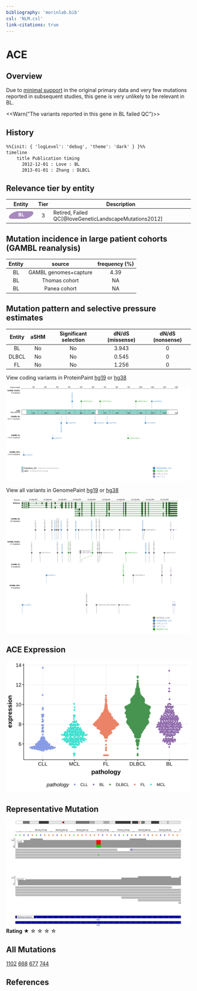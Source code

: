 ```yaml
---
bibliography: 'morinlab.bib'
csl: 'NLM.csl'
link-citations: true
---
```

# ACE

## Overview

Due to [minimal support](ACE#representative-mutation) in the original primary data and very few mutations reported in subsequent studies, this gene is very unlikely to be relevant in BL. 

<<Warn("The variants reported in this gene in BL failed QC")>>

## History
```mermaid
%%{init: { 'logLevel': 'debug', 'theme': 'dark' } }%%
timeline
    title Publication timing
      2012-12-01 : Love : BL
      2013-01-01 : Zhang : DLBCL
```

## Relevance tier by entity

|Entity|Tier|Description                           |
|:------:|:----:|--------------------------------------|
|![BL](images/icons/BL_tier2.png)    |3   |Retired, Failed QC[@loveGeneticLandscapeMutations2012]|


## Mutation incidence in large patient cohorts (GAMBL reanalysis)

|Entity|source               |frequency (%)|
|:------:|:---------------------:|:-------------:|
|BL    |GAMBL genomes+capture|4.39         |
|BL    |Thomas cohort        |  NA         |
|BL    |Panea cohort         |  NA         |

## Mutation pattern and selective pressure estimates

|Entity|aSHM|Significant selection|dN/dS (missense)|dN/dS (nonsense)|
|:------:|:----:|:---------------------:|:----------------:|:----------------:|
|BL    |No  |No                   |3.943           |0               |
|DLBCL |No  |No                   |0.545           |0               |
|FL    |No  |No                   |1.256           |0               |




View coding variants in ProteinPaint [hg19](https://morinlab.github.io/LLMPP/GAMBL/ACE_protein.html)  or [hg38](https://morinlab.github.io/LLMPP/GAMBL/ACE_protein_hg38.html)

![](images/proteinpaint/ACE_NM_000789.svg)

View all variants in GenomePaint [hg19](https://morinlab.github.io/LLMPP/GAMBL/ACE.html)  or [hg38](https://morinlab.github.io/LLMPP/GAMBL/ACE_hg38.html)

![](images/proteinpaint/ACE.svg)

## ACE Expression
![](images/gene_expression/ACE_by_pathology.svg)
<!-- ORIGIN: loveGeneticLandscapeMutations2012 -->
<!-- BL: loveGeneticLandscapeMutations2012 -->

## Representative Mutation

![](primary/Love_ACE.svg)
**Rating** 
&starf; &star; &star; &star; &star;

## All Mutations

[1102](https://www.bcgsc.ca/downloads/morinlab/GAMBL/Love/1102_reports.html)
[668](https://www.bcgsc.ca/downloads/morinlab/GAMBL/Love/668_reports.html)
[677](https://www.bcgsc.ca/downloads/morinlab/GAMBL/Love/677_reports.html)
[744](https://www.bcgsc.ca/downloads/morinlab/GAMBL/Love/744_reports.html)

## References
